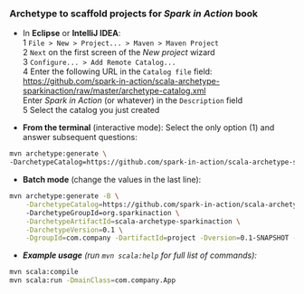 ### Archetype to scaffold projects for _Spark in Action_ book

 * In **Eclipse** or **IntelliJ IDEA**:  
    1 `File > New > Project... > Maven > Maven Project`  
    2 `Next` on the first screen of the _New project_ wizard  
    3 `Configure... > Add Remote Catalog...`  
    4 Enter the following URL in the `Catalog file` field:  
    https://github.com/spark-in-action/scala-archetype-sparkinaction/raw/master/archetype-catalog.xml  
    Enter _Spark in Action_ (or whatever) in the `Description` field  
    5 Select the catalog you just created

 * **From the terminal** (interactive mode): Select the only option (1) and answer subsequent questions:

```sh
mvn archetype:generate \
-DarchetypeCatalog=https://github.com/spark-in-action/scala-archetype-sparkinaction/raw/master
```

 * **Batch mode** (change the values in the last line):

```sh
mvn archetype:generate -B \
    -DarchetypeCatalog=https://github.com/spark-in-action/scala-archetype-sparkinaction/raw/master/
    -DarchetypeGroupId=org.sparkinaction \
    -DarchetypeArtifactId=scala-archetype-sparkinaction \
    -DarchetypeVersion=0.1 \
    -DgroupId=com.company -DartifactId=project -Dversion=0.1-SNAPSHOT -Dpackage=com.company
```

 * ***Example usage*** *(run `mvn scala:help` for full list of commands):*

```sh
mvn scala:compile
mvn scala:run -DmainClass=com.company.App
```
